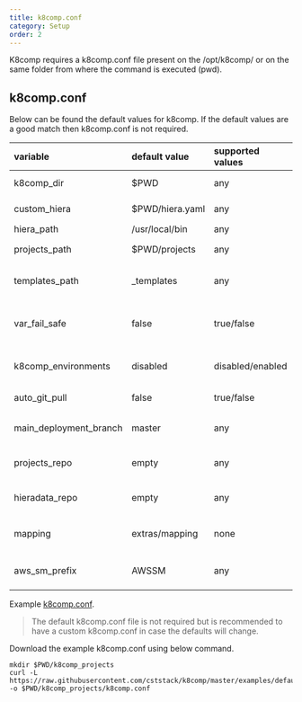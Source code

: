 ```yaml
---
title: k8comp.conf
category: Setup
order: 2
---
```


K8comp requires a k8comp.conf file present on the /opt/k8comp/ or on the same folder from where the command is executed (pwd).

## [](#config)k8comp.conf

Below can be found the default values for k8comp. If the default values are a good match then k8comp.conf is not required.

| variable               | default value               | supported values         | description                                             |
|:-----------------------|:----------------------------|:-------------------------|:--------------------------------------------------------|
| k8comp_dir             | $PWD                        | any                      | Application main folder                                 |
| custom_hiera           | $PWD/hiera.yaml             | any                      | Custom hiera config file                                |
| hiera_path             | /usr/local/bin              | any                      | hiera binary location                                   |
| projects_path          | $PWD/projects               | any                      | deployment files location                               |
| templates_path         | _templates                  | any                      | templates folder name. The folder is in `projects_path` |
| var_fail_safe          | false                       | true/false               | set if the deployment should fail on variable not found |
| k8comp_environments    | disabled                    | disabled/enabled         | each git branch equals an environment                   |
| auto_git_pull          | false                       | true/false               | git pull before each deployment                         |
| main_deployment_branch | master                      | any                      | works in conjunction with `k8comp_environments`         |
| projects_repo          | empty                       | any                      | works in conjunction with `auto_git_pull`               |
| hieradata_repo         | empty                       | any                      | works in conjunction with `auto_git_pull`               |
| mapping                | extras/mapping              | none                     | override deployment values. [example](https://github.com/cststack/k8comp/blob/master/examples/common/extras/mapping/map) |
| aws_sm_prefix          | AWSSM                       | any                      | the prefix for the AWS Secrets Manager variables        |

Example [k8comp.conf](https://github.com/cststack/k8comp/blob/master/examples/defaults/k8comp.conf).

> The default k8comp.conf file is not required but is recommended to have a custom k8comp.conf in case the defaults will change.  

Download the example k8comp.conf using below command.
```
mkdir $PWD/k8comp_projects
curl -L https://raw.githubusercontent.com/cststack/k8comp/master/examples/defaults/k8comp.conf -o $PWD/k8comp_projects/k8comp.conf
```
